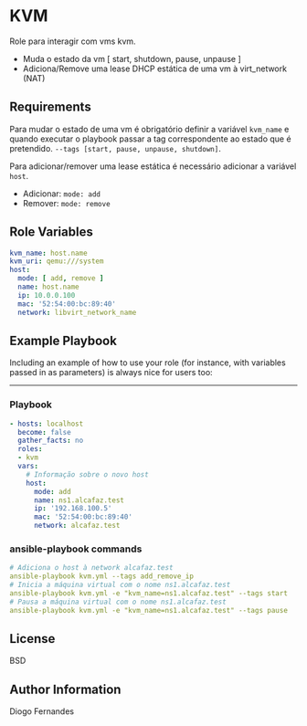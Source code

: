 KVM
=========

Role para interagir com vms kvm.

+ Muda o estado da vm [ start, shutdown, pause, unpause ]
+ Adiciona/Remove uma lease DHCP estática de uma vm à virt_network (NAT)

Requirements
------------
Para mudar o estado de uma vm é obrigatório definir a variável `kvm_name` e quando executar o playbook passar a tag correspondente ao estado que é pretendido. `--tags [start, pause, unpause, shutdown]`.

Para adicionar/remover uma lease estática é necessário adicionar a variável `host`.
+ Adicionar: `mode: add`
+ Remover: `mode: remove`  

Role Variables
--------------
```yaml
kvm_name: host.name
kvm_uri: qemu:///system
host:
  mode: [ add, remove ]
  name: host.name
  ip: 10.0.0.100
  mac: '52:54:00:bc:89:40'
  network: libvirt_network_name
```

Example Playbook
----------------

Including an example of how to use your role (for instance, with variables passed in as parameters) is always nice for users too:

---

### Playbook
```yaml
- hosts: localhost
  become: false
  gather_facts: no
  roles:
  - kvm
  vars:
    # Informação sobre o novo host
    host:
      mode: add
      name: ns1.alcafaz.test
      ip: '192.168.100.5'
      mac: '52:54:00:bc:89:40'
      network: alcafaz.test
```
### ansible-playbook commands
```yaml
# Adiciona o host à network alcafaz.test
ansible-playbook kvm.yml --tags add_remove_ip
# Inicia a máquina virtual com o nome ns1.alcafaz.test
ansible-playbook kvm.yml -e "kvm_name=ns1.alcafaz.test" --tags start
# Pausa a máquina virtual com o nome ns1.alcafaz.test
ansible-playbook kvm.yml -e "kvm_name=ns1.alcafaz.test" --tags pause
```

License
-------

BSD

Author Information
------------------
Diogo Fernandes
